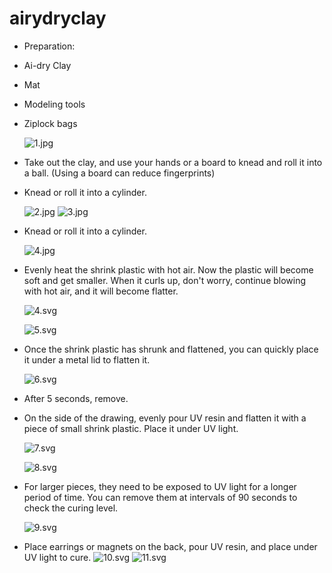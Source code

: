 # airydryclay


*   Preparation:
- Ai-dry Clay
- Mat
- Modeling tools
- Ziplock bags
    
    ![1.jpg](assets/1preparation.jpg)
    
*   Take out the clay, and use your hands or a board to knead and roll it into a ball. (Using a board can reduce fingerprints)
*   Knead or roll it into a cylinder.
    
    ![2.jpg](assets/2rolling1.jpg)
    ![3.jpg](assets/3rolling2.jpg)
    
*   Knead or roll it into a cylinder.
    
    ![4.jpg](assets/4cylinder.jpg)
    
*   Evenly heat the shrink plastic with hot air. Now the plastic will become soft and get smaller. When it curls up, don't worry, continue blowing with hot air, and it will become flatter.
    
    ![4.svg](assets/assets_4.svg)
    
    ![5.svg](assets/assets_5.svg)
    
*   Once the shrink plastic has shrunk and flattened, you can quickly place it under a metal lid to flatten it.
    
    ![6.svg](assets/assets_6.svg)
    
*   After 5 seconds, remove.
*   On the side of the drawing, evenly pour UV resin and flatten it with a piece of small shrink plastic. Place it under UV light.
    
    ![7.svg](assets/assets_7.svg)
    
    ![8.svg](assets/assets_8.svg)
    
*   For larger pieces, they need to be exposed to UV light for a longer period of time. You can remove them at intervals of 90 seconds to check the curing level.
    
    ![9.svg](assets/assets_9.svg)
    
*   Place earrings or magnets on the back, pour UV resin, and place under UV light to cure.
    ![10.svg](assets/assets_10.svg)
    ![11.svg](assets/assets_11.svg)

